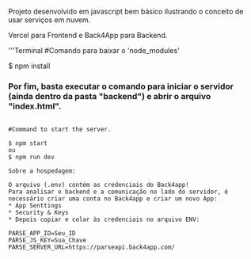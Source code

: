Projeto desenvolvido em javascript bem básico ilustrando o conceito de usar serviços em nuvem.

Vercel para Frontend e Back4App para Backend.

'''Terminal
#Comando para baixar o 'node_modules'

$ npm install

### Por fim, basta executar o comando para iniciar o servidor (ainda dentro da pasta "backend") e abrir o arquivo "index.html".

```Terminal

#Command to start the server.

$ npm start
ou
$ npm run dev

Sobre a hospedagem:

O arquivo (.env) contém as credenciais do Back4app!
Para analisar o backend e a comunicação no lado do servidor, é necessário criar uma conta no Back4app e criar um novo App:
* App Senttings
* Security & Keys
* Depois copiar e colar às credenciais no arquivo ENV:

PARSE_APP_ID=Seu_ID
PARSE_JS_KEY=Sua_Chave
PARSE_SERVER_URL=https://parseapi.back4app.com/
